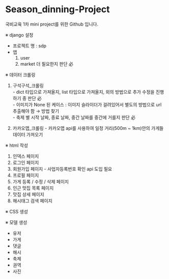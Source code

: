 # Season_dinning-Project
국비교육 1차 mini project를 위한 Github 입니다.

※ django 설정
  - 프로젝트 명 : sdp
  - 앱
    1. user
    2. market
    더 필요한지 판단 必


※ 데이터 크롤링
  1. 구석구석_크롤링<br />
    - dict 타입으로 가져올지, list 타입으로 가져올지, 외의 방법으로 추가 수정을 진행하기 중 판단 必<br />
    - 이미지가 None 된 케이스 : 이미지 슬라이더가 걸려있어서 별도의 방법으로 url 추출해야 함 → 방법 찾기<br />
    - 축제 별 시작 날짜, 종료 날짜, 중간 날짜를 중간에 거를지 판단 必

  2. 카카오맵_크롤링
    - 카카오맵 api를 사용하여 일정 거리(500m ~ 1km)안의 가게들 데이터 가져오기

※ html 작성
  1. 인덱스 페이지
  2. 로그인 페이지
  3. 회원가입 페이지
    - 사업자등록번호 확인 api 도입 필요
  4. 프로필 페이지
  5. 가게 등록 / 수정 / 삭제 페이지
  6. 인근 맛집 목록 페이지
  7. 맛집 상세 페이지
  8. 해시태그 검색 페이지

※ CSS 생성

※ 모델 생성
  - 유저
  - 가게
  - 댓글
  - 해시
  - 축제
  - 권역
  - 사진
